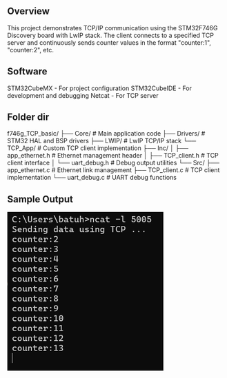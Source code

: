 ## Overview
This project demonstrates TCP/IP communication using the STM32F746G Discovery board with LwIP stack. The client connects to a specified TCP server and continuously sends counter values in the format "counter:1", "counter:2", etc.

## Software
STM32CubeMX - For project configuration
STM32CubeIDE - For development and debugging
Netcat - For TCP server

## Folder dir 
f746g_TCP_basic/
├── Core/                    # Main application code
├── Drivers/                 # STM32 HAL and BSP drivers
├── LWIP/                    # LwIP TCP/IP stack
└── TCP_App/                 # Custom TCP client implementation
    ├── Inc/
    │   ├── app_ethernet.h   # Ethernet management header
    │   ├── TCP_client.h     # TCP client interface
    │   └── uart_debug.h     # Debug output utilities
    └── Src/
        ├── app_ethernet.c   # Ethernet link management
        ├── TCP_client.c     # TCP client implementation
        └── uart_debug.c     # UART debug functions

## Sample Output

![alt text](<Ekran görüntüsü 2025-06-02 003830.png>)